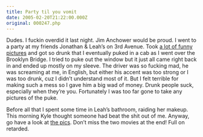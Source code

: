 ```yaml
---
title: Party til you vomit
date: 2005-02-20T21:22:00.000Z
original: 000247.php
---
```


Dudes. I fuckin overdid it last night. Jim Anchower would be proud. I went to a party at my friends Jonathan & Leah’s on 3rd Avenue. Took <a href="http://pictures.pascal.com/gallery/leahbday2005">a lot of funny pictures</a> and got so drunk that I eventually puked in a cab as I went over the Brooklyn Bridge. I tried to puke out the window but it just all came right back in and ended up mostly on my sleeve. The driver was so fucking mad, he was screaming at me, in English, but either his accent was too strong or I was too drunk, cuz I didn’t understand most of it. But I felt terrible for making such a mess so I gave him a big wad of money. Drunk people suck, especially when they’re you. Fortunately I was too far gone to take any pictures of the puke.

Before all that I spent some time in Leah’s bathroom, raiding her makeup. This morning Kyle thought someone had beat the shit out of me. Anyway, go have a look at <a href="http://pictures.pascal.com/gallery/leahbday2005">the pics</a>. Don’t miss the two movies at the end! Full on retarded.

<!-- <div class="commentdivider"></div><span class="commentheader">18 Comments</span>

<div class="commentdivider">
<span class="commentauthorbox">Posted by Jonathan</span>
<span class="commentdatebox">Monday, February 21, 2005</span>
<span class="commenttimebox"> 9:25 AM</span>
</div>
<div class="commentbody">Hola Amigos!

We were very pleased with the success of the partee. Thanks for comforting me as I chundered; sorry I couldn’t do the same for you. Thanks for coming! It was great to see you.

Those pictures are AWESOME. (Particularly your frank yet disturbing movies) Any chance you’d make us a CD o’ em? Be your best friend!</div>

<div class="commentdivider">
<span class="commentauthorbox">Posted by Jonathan</span>
<span class="commentdatebox">Monday, February 21, 2005</span>
<span class="commenttimebox"> 9:28 AM</span>
</div>
<div class="commentbody">P.S. Your “Pascal’s Pictures” setup is hell of smooth!

It looks like polaroids!</div>

<div class="commentdivider">
<span class="commentauthorbox">Posted by Jonathan</span>
<span class="commentdatebox">Monday, February 21, 2005</span>
<span class="commenttimebox"> 9:44 AM</span>
</div>
<div class="commentbody">Oh wait– I see that full-size pics can be downloaded. I shall do that!</div>
<div class="commentdivider">
<span class="commentauthorbox">Posted by <a href="http://www.pascal.com/cgi-bin/mt/mt-comments.cgi?__mode=red&id=961">Rurality</a></span>
<span class="commentdatebox">Friday, February 25, 2005</span>
<span class="commenttimebox">12:39 PM</span>
</div>
<div class="commentbody">I love the picture of the people looking at a picture, and the bookcase that has two Amphigoreys and a Sendak.</div>
<div class="commentdivider">
<span class="commentauthorbox">Posted by an anonymous coward</span>
<span class="commentdatebox">Monday, March  7, 2005</span>
<span class="commenttimebox">12:14 PM</span>
</div>
<div class="commentbody">update this facking thing</div>
<div class="commentdivider">
<span class="commentauthorbox">Posted by brooke</span>
<span class="commentdatebox">Tuesday, March 15, 2005</span>
<span class="commenttimebox">12:14 PM</span>
</div>
<div class="commentbody">did you die?!?!??! no pictures, no posts… i get really bored in this stupid computer class…</div>
<div class="commentdivider">
<span class="commentauthorbox">Posted by <a href="mailto&#58;peterneufeld&#64;yahoo&#46;com">peter</a></span>
<span class="commentdatebox">Friday, March 18, 2005</span>
<span class="commenttimebox"> 1:47 AM</span>
</div>
<div class="commentbody">Dude, I’ve never done that before. Nevvvaahhh.  Pascal, you rule. </div>
<div class="commentdivider">
<span class="commentauthorbox">Posted by an anonymous coward</span>
<span class="commentdatebox">Saturday, March 19, 2005</span>
<span class="commenttimebox"> 4:21 PM</span>
</div>
<div class="commentbody">The Pope updates his blog more than you.</div>
<div class="commentdivider">
<span class="commentauthorbox">Posted by <a href="http://www.pascal.com/cgi-bin/mt/mt-comments.cgi?__mode=red&id=970">Kyoo-Kum-Brrrrr</a></span>
<span class="commentdatebox">Wednesday, March 30, 2005</span>
<span class="commenttimebox">12:29 AM</span>
</div>
<div class="commentbody">Puh-LEEEEEZE give us some new wordses. You makin’ me GREEN!</div>
<div class="commentdivider">
<span class="commentauthorbox">Posted by me</span>
<span class="commentdatebox">Thursday, March 31, 2005</span>
<span class="commenttimebox">12:14 PM</span>
</div>
<div class="commentbody">U</div>
<div class="commentdivider">
<span class="commentauthorbox">Posted by me</span>
<span class="commentdatebox">Thursday, March 31, 2005</span>
<span class="commenttimebox">12:14 PM</span>
</div>
<div class="commentbody">P</div>
<div class="commentdivider">
<span class="commentauthorbox">Posted by me</span>
<span class="commentdatebox">Thursday, March 31, 2005</span>
<span class="commenttimebox">12:14 PM</span>
</div>
<div class="commentbody">D</div>
<div class="commentdivider">
<span class="commentauthorbox">Posted by me</span>
<span class="commentdatebox">Thursday, March 31, 2005</span>
<span class="commenttimebox">12:15 PM</span>
</div>
<div class="commentbody">A</div>
<div class="commentdivider">
<span class="commentauthorbox">Posted by me</span>
<span class="commentdatebox">Thursday, March 31, 2005</span>
<span class="commenttimebox">12:15 PM</span>
</div>
<div class="commentbody">T</div>
<div class="commentdivider">
<span class="commentauthorbox">Posted by me</span>
<span class="commentdatebox">Thursday, March 31, 2005</span>
<span class="commenttimebox">12:16 PM</span>
</div>
<div class="commentbody">E</div>
<div class="commentdivider">
<span class="commentauthorbox">Posted by me</span>
<span class="commentdatebox">Thursday, March 31, 2005</span>
<span class="commenttimebox">12:16 PM</span>
</div>
<div class="commentbody">E</div>
<div class="commentdivider">
<span class="commentauthorbox">Posted by me</span>
<span class="commentdatebox">Thursday, March 31, 2005</span>
<span class="commenttimebox">12:16 PM</span>
</div>
<div class="commentbody">-E</div>
<div class="commentdivider">
<span class="commentauthorbox">Posted by lauren's friend with green daisies</span>
<span class="commentdatebox">Thursday, March 31, 2005</span>
<span class="commenttimebox"> 8:06 PM</span>
</div>
<div class="commentbody">…those videos made my day. im glad i randomly decided to pop in. </div> -->
